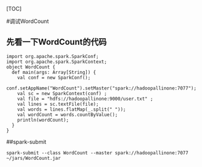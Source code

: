 [TOC]

#调试WordCount

## 先看一下WordCount的代码

	import org.apache.spark.SparkConf;
	import org.apache.spark.SparkContext;
	object WordCount {
	  def main(args: Array[String]) { 
	    val conf = new SparkConf();
	    conf.setAppName("WordCount").setMaster("spark://hadoopallinone:7077");
	    val sc = new SparkContext(conf) ;
	    val file = "hdfs://hadoopallinone:9000/user.txt" ;
	    val lines = sc.textFile(file); 
	    val words = lines.flatMap(_.split(" "));
	    val wordCount = words.countByValue();
	    println(wordCount);
	  }
	}

##spark-submit
	
	spark-submit --class WordCount --master spark://hadoopallinone:7077 ~/jars/WordCount.jar 
